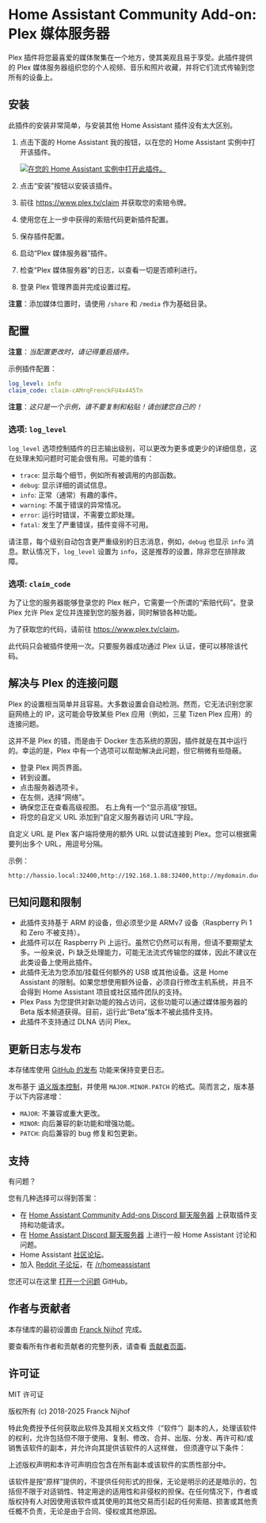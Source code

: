# Home Assistant Community Add-on: Plex 媒体服务器

Plex 插件将您最喜爱的媒体聚集在一个地方，使其美观且易于享受。此插件提供的 Plex 媒体服务器组织您的个人视频、音乐和照片收藏，并将它们流式传输到您所有的设备上。

## 安装

此插件的安装非常简单，与安装其他 Home Assistant 插件没有太大区别。

1. 点击下面的 Home Assistant 我的按钮，以在您的 Home Assistant 实例中打开该插件。

   [![在您的 Home Assistant 实例中打开此插件。][addon-badge]][addon]

1. 点击“安装”按钮以安装该插件。
1. 前往 <https://www.plex.tv/claim> 并获取您的索赔令牌。
1. 使用您在上一步中获得的索赔代码更新插件配置。
1. 保存插件配置。
1. 启动“Plex 媒体服务器”插件。
1. 检查“Plex 媒体服务器”的日志，以查看一切是否顺利进行。
1. 登录 Plex 管理界面并完成设置过程。

**注意**：添加媒体位置时，请使用 `/share` 和 `/media` 作为基础目录。

## 配置

**注意**：_当配置更改时，请记得重启插件。_

示例插件配置：

```yaml
log_level: info
claim_code: claim-cAMrqFrenckFU4x445Tn
```

**注意**：_这只是一个示例，请不要复制和粘贴！请创建您自己的！_

### 选项: `log_level`

`log_level` 选项控制插件的日志输出级别，可以更改为更多或更少的详细信息，这在处理未知问题时可能会很有用。可能的值有：

- `trace`: 显示每个细节，例如所有被调用的内部函数。
- `debug`: 显示详细的调试信息。
- `info`: 正常（通常）有趣的事件。
- `warning`: 不属于错误的异常情况。
- `error`: 运行时错误，不需要立即处理。
- `fatal`: 发生了严重错误，插件变得不可用。

请注意，每个级别自动包含更严重级别的日志消息，例如，`debug` 也显示 `info` 消息。默认情况下，`log_level` 设置为 `info`，这是推荐的设置，除非您在排除故障。

### 选项: `claim_code`

为了让您的服务器能够登录您的 Plex 帐户，它需要一个所谓的“索赔代码”。登录 Plex 允许 Plex 定位并连接到您的服务器，同时解锁各种功能。

为了获取您的代码，请前往 <https://www.plex.tv/claim>。

此代码只会被插件使用一次。只要服务器成功通过 Plex 认证，便可以移除该代码。

## 解决与 Plex 的连接问题

Plex 的设置相当简单并且容易。大多数设置会自动检测。然而，它无法识别您家庭网络上的 IP，这可能会导致某些 Plex 应用（例如，三星 Tizen Plex 应用）的连接问题。

这并不是 Plex 的错，而是由于 Docker 生态系统的原因，插件就是在其中运行的。幸运的是，Plex 中有一个选项可以帮助解决此问题，但它稍微有些隐蔽。

- 登录 Plex 网页界面。
- 转到设置。
- 点击服务器选项卡。
- 在左侧，选择“网络”。
- 确保您正在查看高级视图。
  右上角有一个“显示高级”按钮。
- 将您的自定义 URL 添加到“自定义服务器访问 URL”字段。

自定义 URL 是 Plex 客户端将使用的额外 URL 以尝试连接到 Plex。您可以根据需要列出多个 URL，用逗号分隔。

示例：

```txt
http://hassio.local:32400,http://192.168.1.88:32400,http://mydomain.duckdns.org:32400
```

## 已知问题和限制

- 此插件支持基于 ARM 的设备，但必须至少是 ARMv7 设备（Raspberry Pi 1 和 Zero 不被支持）。
- 此插件可以在 Raspberry Pi 上运行。虽然它仍然可以有用，但请不要期望太多。一般来说，Pi 缺乏处理能力，可能无法流式传输您的媒体，因此不建议在此类设备上使用此插件。
- 此插件无法为您添加/挂载任何额外的 USB 或其他设备。这是 Home Assistant 的限制。如果您想使用额外设备，必须自行修改主机系统，并且不会得到 Home Assistant 项目或社区插件团队的支持。
- Plex Pass 为您提供对新功能的独占访问，这些功能可以通过媒体服务器的 Beta 版本频道获得。目前，运行此“Beta”版本不被此插件支持。
- 此插件不支持通过 DLNA 访问 Plex。

## 更新日志与发布

本存储库使用 [GitHub 的发布][releases] 功能来保持变更日志。

发布基于 [语义版本控制][semver]，并使用 `MAJOR.MINOR.PATCH` 的格式。简而言之，版本基于以下内容递增：

- `MAJOR`: 不兼容或重大更改。
- `MINOR`: 向后兼容的新功能和增强功能。
- `PATCH`: 向后兼容的 bug 修复和包更新。

## 支持

有问题？

您有几种选择可以得到答案：

- 在 [Home Assistant Community Add-ons Discord 聊天服务器][discord] 上获取插件支持和功能请求。
- 在 [Home Assistant Discord 聊天服务器][discord-ha] 上进行一般 Home Assistant 讨论和问题。
- Home Assistant [社区论坛][forum]。
- 加入 [Reddit 子论坛][reddit]，在 [/r/homeassistant][reddit]

您还可以在这里 [打开一个问题][issue] GitHub。

## 作者与贡献者

本存储库的最初设置由 [Franck Nijhof][frenck] 完成。

要查看所有作者和贡献者的完整列表，请查看 [贡献者页面][contributors]。

## 许可证

MIT 许可证

版权所有 (c) 2018-2025 Franck Nijhof

特此免费授予任何获取此软件及其相关文档文件（“软件”）副本的人，处理该软件的权利，允许包括但不限于使用、复制、修改、合并、出版、分发、再许可和/或销售该软件的副本，并允许向其提供该软件的人这样做， 但须遵守以下条件：

上述版权声明和本许可声明应包含在所有副本或该软件的实质性部分中。

该软件是按“原样”提供的，不提供任何形式的担保，无论是明示的还是暗示的，包括但不限于对适销性、特定用途的适用性和非侵权的担保。在任何情况下，作者或版权持有人对因使用该软件或其使用的其他交易而引起的任何索赔、损害或其他责任概不负责，无论是由于合同、侵权或其他原因。

[addon-badge]: https://my.home-assistant.io/badges/supervisor_addon.svg
[addon]: https://my.home-assistant.io/redirect/supervisor_addon/?addon=a0d7b954_plex&repository_url=https%3A%2F%2Fgithub.com%2Fhassio-addons%2Frepository
[contributors]: https://github.com/hassio-addons/addon-plex/graphs/contributors
[discord-ha]: https://discord.gg/c5DvZ4e
[discord]: https://discord.me/hassioaddons
[forum]: https://community.home-assistant.io/t/home-assistant-community-add-on-plex-media-server/54383?u=frenck
[frenck]: https://github.com/frenck
[issue]: https://github.com/hassio-addons/addon-plex/issues
[reddit]: https://reddit.com/r/homeassistant
[releases]: https://github.com/hassio-addons/addon-plex/releases
[semver]: https://semver.org/spec/v2.0.0.html